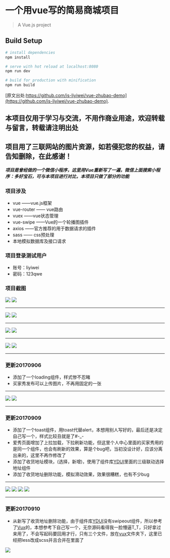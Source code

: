 # 一个用vue写的简易商城项目

> A Vue.js project

## Build Setup

``` bash
# install dependencies
npm install

# serve with hot reload at localhost:8080
npm run dev

# build for production with minification
npm run build
```

[原文出处:https://github.com/is-liyiwei/vue-zhubao-demo](https://github.com/is-liyiwei/vue-zhubao-demo).

## 本项目仅用于学习与交流，不用作商业用途，欢迎转载与留言，转载请注明出处


## 项目用了三联网站的图片资源，如若侵犯您的权益，请告知删除，在此感谢！

##### 项目是曾经做的一个微信小程序，这里用Vue重新写了一遍，微信上面搜索小程序：多好宝石，可与本项目进行对比，本项目只做了部分的功能

### 项目涉及

+ vue ——vue.js框架
+ vue-router  —— vue路由
+ vuex  ——vue状态管理
+ vue-swipe  ——Vue的一个轮播图插件
+ axios  ——官方推荐的用于数据请求的插件
+ sass —— css预处理
+ 本地模拟数据库及接口请求

### 项目登录测试用户

+ 账号：liyiwei
+ 密码：123qwe

### 项目截图


![](https://github.com/is-liyiwei/vue-zhubao-demo/blob/master/gif/1.gif)
![](https://github.com/is-liyiwei/vue-zhubao-demo/blob/master/gif/2.gif)

<hr>

![](https://github.com/is-liyiwei/vue-zhubao-demo/blob/master/gif/3.gif)
![](https://github.com/is-liyiwei/vue-zhubao-demo/blob/master/gif/4.gif)

<hr>

![](https://github.com/is-liyiwei/vue-zhubao-demo/blob/master/gif/5.gif)
![](https://github.com/is-liyiwei/vue-zhubao-demo/blob/master/gif/6.gif)

<hr>

![](https://github.com/is-liyiwei/vue-zhubao-demo/blob/master/gif/7.gif)
![](https://github.com/is-liyiwei/vue-zhubao-demo/blob/master/gif/8.gif)


<hr>

### 更新20170906

+ 添加了一个loading组件，样式惨不忍睹
+ 买家秀发布可以上传图片，不再用固定的一张

<hr>

![](https://github.com/is-liyiwei/vue-zhubao-demo/blob/master/gif/9.gif)
![](https://github.com/is-liyiwei/vue-zhubao-demo/blob/master/gif/10.gif)

<hr>

### 更新20170909

+ 添加了一个toast组件，用toast代替alert，本想用别人写好的，最后还是决定自己写一个，样式比较丑就是了#-_-
+ 爱秀页面增加了上拉加载，下拉刷新功能，但这里个人中心里面的买家秀用的是同一个组件，也会有刷新的效果，算是个bug吧，当初没设计好，应该分离出来的，这里不再作修改了
+ 添加了收货地址模块，(选择，新增)，使用了组件库[YDUI](http://vue.ydui.org/)里面的三级联动选择地址组件
+ 添加了收货地址删除功能，模拟滑动效果，效果很糟糕，也有不少bug

<hr>

![](https://github.com/is-liyiwei/vue-zhubao-demo/blob/master/gif/11.gif)
![](https://github.com/is-liyiwei/vue-zhubao-demo/blob/master/gif/12.gif)
![](https://github.com/is-liyiwei/vue-zhubao-demo/blob/master/gif/13.gif)
![](https://github.com/is-liyiwei/vue-zhubao-demo/blob/master/gif/14.gif)

<hr>

### 更新20170910

+ 从新写了收货地址删除功能，由于组件库[YDUI](http://vue.ydui.org/)没有swipeout组件，所以参考了[Vux](https://vux.li/#/)的，本想参考下自己写一个，无奈源码看得我一脸懵逼T_T，只好拿过来用了，不会写起码要回用才行，只有三个文件，放在[vux](https://github.com/is-liyiwei/vue-zhubao-demo/blob/master/src/components/vux)文件夹下，这里已经把less改成scss并且合并在里面了

![](https://github.com/is-liyiwei/vue-zhubao-demo/blob/master/gif/15.gif)